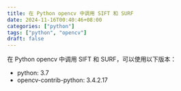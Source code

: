 ```yaml
---
title: 在 Python opencv 中调用 SIFT 和 SURF
date: 2024-11-16T00:40:46+08:00
categories: ["python"]
tags: ["python", "opencv"]
draft: false
---
```


在 Python opencv 中调用 SIFT 和 SURF，可以使用以下版本：

- python: 3.7
- opencv-contrib-python: 3.4.2.17
